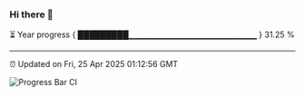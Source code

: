 ### Hi there 👋

⏳ Year progress { █████████▁▁▁▁▁▁▁▁▁▁▁▁▁▁▁▁▁▁▁▁▁ } 31.25 %

---

⏰ Updated on Fri, 25 Apr 2025 01:12:56 GMT

![Progress Bar CI](https://github.com/liununu/liununu/workflows/Progress%20Bar%20CI/badge.svg)
